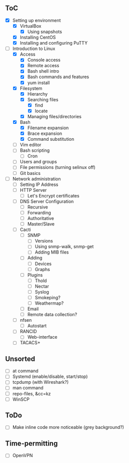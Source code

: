 ## ToC
- [x] Setting up environment
    - [x] VirtualBox
        - [x] Using snapshots
    - [x] Installing CentOS
    - [x] Installing and configuring PuTTY
- [ ] Introduction to Linux
    - [x] Access
        - [x] Console access
        - [x] Remote access
        - [x] Bash shell intro
        - [x] Bash commands and features
        - [x] yum install
    - [x] Filesystem
        - [x] Hierarchy
        - [x] Searching files
            - [x] find
            - [x] locate
        - [x] Managing files/directories
    - [x] Bash
        - [x] Filename expansion
        - [x] Brace expansion
        - [x] Command substitution
    - [ ] Vim editor
    - [ ] Bash scripting
        - [ ] Cron
    - [ ] Users and groups
    - [ ] File permissions (turning selinux off)
    - [ ] Git basics
- [ ] Network administration
    - [ ] Setting IP Address
    - [ ] HTTP Server
        - [ ] Let's Encrypt certificates
    - [ ] DNS Server Configuration
        - [ ] Recursive
        - [ ] Forwarding
        - [ ] Authoritative
        - [ ] Master/Slave
    - [ ] Cacti
        - [ ] SNMP
            - [ ] Versions
            - [ ] Using snmp-walk, snmp-get
            - [ ] Adding MIB files
        - [ ] Adding
            - [ ] Devices
            - [ ] Graphs
        - [ ] Plugins
            - [ ] Thold
            - [ ] Nectar
            - [ ] Syslog
            - [ ] Smokeping?
            - [ ] Weathermap?
        - [ ] Email
        - [ ] Remote data collection?
    - [ ] nfsen
        - [ ] Autostart
    - [ ] RANCID
        - [ ] Web-interface
    - [ ] TACACS+

## Unsorted
- [ ] at command
- [ ] Systemd (enable/disable, start/stop)
- [ ] tcpdump (with Wireshark?)
- [ ] man command
- [ ] repo-files, &cc=kz
- [ ] WinSCP

## ToDo
- [ ] Make inline code more noticeable (grey background?)

## Time-permitting
- [ ] OpenVPN
